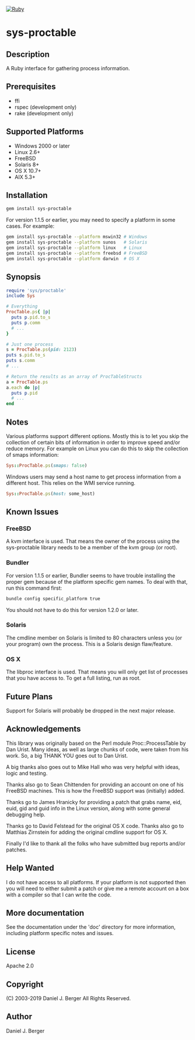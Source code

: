 [![Ruby](https://github.com/djberg96/sys-proctable/actions/workflows/ruby.yml/badge.svg)](https://github.com/djberg96/sys-proctable/actions/workflows/ruby.yml)

# sys-proctable

## Description

  A Ruby interface for gathering process information.

## Prerequisites

* ffi
* rspec (development only)
* rake (development only)

## Supported Platforms

* Windows 2000 or later
* Linux 2.6+
* FreeBSD
* Solaris 8+
* OS X 10.7+
* AIX 5.3+

## Installation

```sh
gem install sys-proctable
```

For version 1.1.5 or earlier, you may need to specify a platform in some cases. For example:

```sh
gem install sys-proctable --platform mswin32 # Windows
gem install sys-proctable --platform sunos   # Solaris
gem install sys-proctable --platform linux   # Linux
gem install sys-proctable --platform freebsd # FreeBSD
gem install sys-proctable --platform darwin  # OS X
```

## Synopsis

```ruby
require 'sys/proctable'
include Sys

# Everything
ProcTable.ps{ |p|
  puts p.pid.to_s
  puts p.comm
  # ...
}

# Just one process
s = ProcTable.ps(pid: 2123)
puts s.pid.to_s
puts s.comm
# ...

# Return the results as an array of ProcTableStructs
a = ProcTable.ps
a.each do |p|
  puts p.pid
  # ...
end
```

## Notes

Various platforms support different options. Mostly this is to let you
skip the collection of certain bits of information in order to improve
speed and/or reduce memory. For example on Linux you can do this to
skip the collection of smaps information:

```ruby
Sys::ProcTable.ps(smaps: false)
```

Windows users may send a host name to get process information from a
different host. This relies on the WMI service running.

```ruby
Sys::ProcTable.ps(host: some_host)
```

## Known Issues

### FreeBSD

A kvm interface is used. That means the owner of the process using the
sys-proctable library needs to be a member of the kvm group (or root).

### Bundler

For version 1.1.5 or earlier, Bundler seems to have trouble installing the
proper gem because of the platform specific gem names. To deal with that,
run this command first:

```sh
bundle config specific_platform true
```

You should not have to do this for version 1.2.0 or later.

### Solaris

The cmdline member on Solaris is limited to 80 characters unless you (or
your program) own the process. This is a Solaris design flaw/feature.

### OS X

The libproc interface is used. That means you will only get list of
processes that you have access to. To get a full listing, run as root.

## Future Plans

Support for Solaris will probably be dropped in the next major release.

## Acknowledgements

This library was originally based on the Perl module Proc::ProcessTable
by Dan Urist. Many ideas, as well as large chunks of code, were taken
from his work. So, a big THANK YOU goes out to Dan Urist.

A big thanks also goes out to Mike Hall who was very helpful with ideas,
logic and testing.

Thanks also go to Sean Chittenden for providing an account on one of his
FreeBSD machines. This is how the FreeBSD support was (initially) added.

Thanks go to James Hranicky for providing a patch that grabs name, eid,
euid, gid and guid info in the Linux version, along with some general
debugging help.

Thanks go to David Felstead for the original OS X code. Thanks also go
to Matthias Zirnstein for adding the original cmdline support for OS X.

Finally I'd like to thank all the folks who have submitted bug reports
and/or patches.

## Help Wanted

I do not have access to all platforms. If your platform is not supported
then you will need to either submit a patch or give me a remote account
on a box with a compiler so that I can write the code.

## More documentation

See the documentation under the 'doc' directory for more information,
including platform specific notes and issues.

## License

Apache 2.0

## Copyright

(C) 2003-2019 Daniel J. Berger
All Rights Reserved.

## Author

Daniel J. Berger

